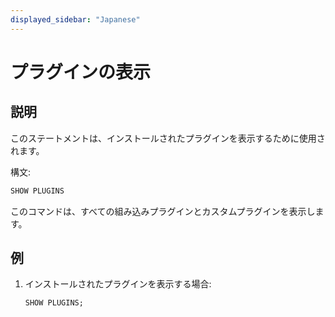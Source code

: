 ```yaml
---
displayed_sidebar: "Japanese"
---
```


# プラグインの表示

## 説明

このステートメントは、インストールされたプラグインを表示するために使用されます。

構文:

```sql
SHOW PLUGINS
```

このコマンドは、すべての組み込みプラグインとカスタムプラグインを表示します。

## 例

1. インストールされたプラグインを表示する場合:

    ```sql
    SHOW PLUGINS;
    ```
